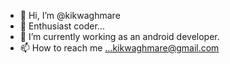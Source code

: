 - 👋 Hi, I’m @kikwaghmare
- 👀 Enthusiast coder...
- 🌱 I’m currently working as an android developer.
- 📫 How to reach me ...kikwaghmare@gmail.com

<!---
kikwaghmare/kikwaghmare is a ✨ special ✨ repository because its `README.md` (this file) appears on your GitHub profile.
You can click the Preview link to take a look at your changes.
--->
